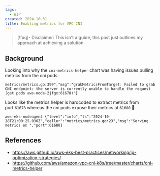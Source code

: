```yaml
---
tags:
  - WIP
created: 2024-10-31
title: Enabling metrics for VPC CNI
---
```


> [!faq]- Disclaimer: 
> This isn't a guide, this post just outlines my approach at achieving a solution.

## Background

Looking into why the `cni-metrics-helper` chart was having issues pulling metrics from the cni pods:  

```
metrics/metrics.go:399","msg":"grabMetricsFromTarget: Failed to grab CNI endpoint: the server is currently unable to handle the request (get pods aws-node-2jfgx:61678)"}
```

Looks like the metrics helper is hardcoded to extract metrics from port `61678` whereas the cni pods expose their metrics at `61680` 🫠
```
aws-eks-nodeagent {"level":"info","ts":"2024-10-28T21:00:25.036Z","caller":"metrics/metrics.go:23","msg":"Serving metrics on ","port":61680}
```

## References

- https://aws.github.io/aws-eks-best-practices/networking/ip-optimization-strategies/
- https://github.com/aws/amazon-vpc-cni-k8s/tree/master/charts/cni-metrics-helper
